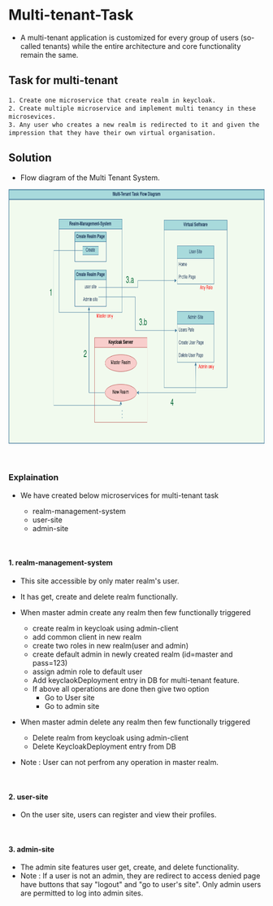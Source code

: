 Multi-tenant-Task
=================

- A multi-tenant application is customized for every group of users (so-called tenants) while the entire architecture and core functionality remain the same.


Task for multi-tenant
---------------------

	1. Create one microservice that create realm in keycloak.
	2. Create multiple microservice and implement multi tenancy in these microsevices.
	3. Any user who creates a new realm is redirected to it and given the impression that they have their own virtual organisation.


Solution
--------
- Flow diagram of the Multi Tenant System.
<img src="Multi Tenant Task.png " alt="Multiple Realms" style="width:850px;height:500px;">

<br><h3>Explaination</h3>
- We have created below microservices for multi-tenant task

	- realm-management-system
	- user-site
	- admin-site


<br><h4>1. realm-management-system</h4>
- This site accessible by only mater realm's user.
- It has get, create and delete realm functionally.

- When master admin create any realm then few functionally triggered

	- create realm in keycloak using admin-client
	- add common client in new realm
	- create two roles in new realm(user and admin)
	- create default admin in newly created realm  (id=master and pass=123)
	- assign admin role to default user
	- Add keyclaokDeployment entry in DB for multi-tenant feature.
	- If above all operations are done then give two option 
		- Go to User site
		- Go to admin site

- When master admin delete any realm then few functionally triggered

	- Delete realm from keycloak using admin-client
	- Delete KeycloakDeployment entry from DB

- Note : User can not perfrom any operation in master realm.

<br><h4>2. user-site</h4>
- On the user site, users can register and view their profiles.

<br><h4>3. admin-site</h4>
- The admin site features user get, create, and delete functionality.
- Note : If a user is not an admin, they are redirect to access denied page have buttons that say "logout" and "go to user's site". Only admin users are permitted to log into admin sites.



